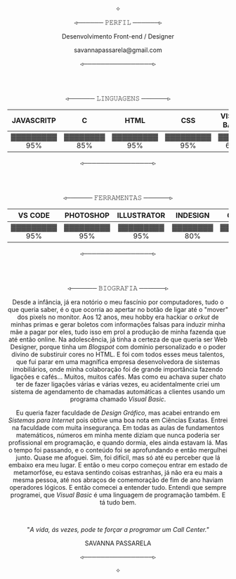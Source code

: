<p align="center">✧</p>
<p align="center">◃──────  𝙿𝙴𝚁𝙵𝙸𝙻  ──────▹</p>

<p align="center">Desenvolvimento Front-end / Designer</p>
<p align="center">savannapassarela@gmail.com</p>




<p align="center">◃────────────────▹</p>
</br>
</br>

<p align="center">◃──────  𝙻𝙸𝙽𝙶𝚄𝙰𝙶𝙴𝙽𝚂  ──────▹</p>

 
JAVASCRITP | C | HTML |CSS | VISUAL BASIC | JAVA
:---------: | :------: | :-------:| :-------:|:-------:| :-------:|
▓▓▓▓▓▓▓▓▓ 95%| ▓▓▓▓▓▓▓▓ 85% | ▓▓▓▓▓▓▓▓▓ 95% | ▓▓▓▓▓▓▓▓▓ 95% | ▓▓▓▓▓▓ 60% | ▓▓▓▓▓▓ 50%

<p align="center">◃────────────────▹</p>
</br>
</br>


<p align="center">◃──────  𝙵𝙴𝚁𝚁𝙰𝙼𝙴𝙽𝚃𝙰𝚂  ──────▹</p>

 
VS CODE | PHOTOSHOP | ILLUSTRATOR |INDESIGN | GITHUB |
:---------: | :------: | :-------:| :-------:|:-------:|
▓▓▓▓▓▓▓▓▓ 95%| ▓▓▓▓▓▓▓▓▓ 95% | ▓▓▓▓▓▓▓▓▓ 95% | ▓▓▓▓▓▓▓▓ 80% | ▓▓▓▓▓▓▓▓ 80% |

<p align="center">◃────────────────▹</p>
</br>
</br>

<p align="center">◃──────  𝙱𝙸𝙾𝙶𝚁𝙰𝙵𝙸𝙰  ──────▹</p>

<p align="center">Desde a infância, já era notório o meu fascínio por computadores, tudo o que queria saber, é o que ocorria ao apertar no botão de ligar até o "mover" dos pixels no monitor. Aos 12 anos, meu hobby era hackiar o <i>orkut</i> de minhas primas e gerar boletos com informações falsas para induzir minha mãe a pagar por eles, tudo isso em prol a produção de minha fazenda que até então online. Na adolescência, já tinha a certeza de que queria ser Web Designer, porque tinha um <i>Blogspot</i> com domínio personalizado e o poder divino de substiruir cores no HTML. E foi com todos esses meus talentos, que fui parar em uma magnífica empresa desenvolvedora de sistemas imobiliários, onde minha colaboração foi de grande importância fazendo ligações e cafés... Muitos, muitos cafés. Mas como eu achava super chato ter de fazer ligações várias e várias vezes, eu acidentalmente criei um sistema de agendamento de chamadas automáticas a clientes usando um programa chamado <i>Visual Basic</i>.

<p align="center">Eu queria fazer faculdade de <i>Design Gráfico</i>, mas acabei entrando em <i>Sistemas para Internet</i> pois obtive uma boa nota em Ciências Exatas. Entrei na faculdade com muita insegurança. Em todas as aulas de fundamentos matemáticos, números em minha mente diziam que nunca poderia ser profissional em programação, e quando dormia, eles ainda estavam lá. Mas o tempo foi passando, e o conteúdo foi se aprofundando e então mergulhei junto. Quase me afoguei. Sim, foi difícil, mas só até eu perceber que lá embaixo era meu lugar. E então o meu corpo começou entrar em estado de metamorfóse, eu estava sentindo coisas estranhas, já não era eu mais a mesma pessoa, até nos abraços de comemoração de fim de ano haviam operadores lógicos. E então comecei a entender tudo. Entendi que sempre programei, que <i>Visual Basic</i> é uma linguagem de programação também. E tá tudo bem. </p>
</br>
<p align="center">"<i>A vida, ás vezes, pode te forçar a programar um Call Center."</i></p>
<p align="center">SAVANNA PASSARELA</p>
<p align="center">◃────────────────▹</p>
<p align="center">✧</p>
